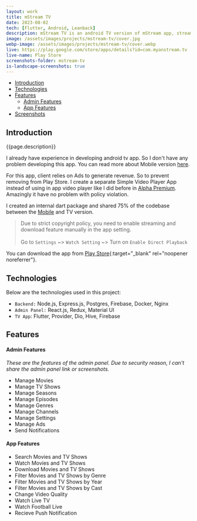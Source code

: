 ```yaml
---
layout: work
title: mStream TV
date: 2023-08-02
tech: [Flutter, Android, Leanback]
description: mStream TV is an android TV version of mStream app, streaming app which allow users to stream movies or shows.
image: /assets/images/projects/mstream-tv/cover.jpg
webp-image: /assets/images/projects/mstream-tv/cover.webp
live: https://play.google.com/store/apps/details?id=com.myanstream.tv
live-name: Play Store
screenshots-folder: mstream-tv
is-landscape-screenshots: true
---
```


- [Introduction](#introduction)
- [Technologies](#technologies)
- [Features](#features)
    - [Admin Features](#admin-features)
    - [App Features](#app-features)
- [Screenshots](#screenshots)

## Introduction

{{page.description}}

I already have experience in developing android tv app. So I don't have any problem developing this app. 
You can read more about Mobile version [here](/works/mstream).

For this app, client relies on Ads to generate revenue. So to prevent removing from Play Store. 
I create a separate Simple Video Player App instead of using in app video player like I did before in [Alpha Premium](/works/alpha-premium).
Amazingly it have no problem with policy violation.

I created an internal dart package and shared 75% of the codebase between the [Mobile](/works/mstream) and TV version.

> Due to strict copyright policy, you need to enable streaming and download feature manually in the app setting.
<br/><br/> Go to `Settings` ~> `Watch Setting` ~> Turn on `Enable Direct Playback`

You can download the app from [Play Store]({{page.live}}){:target="_blank" rel="noopener noreferrer"}.

## Technologies

Below are the technologies used in this project:

- `Backend:` Node.js, Express.js, Postgres, Firebase, Docker, Nginx
- `Admin Panel:` React.js, Redux, Material UI
- `TV App`: Flutter, Provider, Dio, Hive, Firebase

## Features

#### Admin Features

*These are the features of the admin panel. Due to security reason, I can't share the admin panel link or screenshots.*

- Manage Movies
- Manage TV Shows
- Manage Seasons
- Manage Episodes
- Manage Genres
- Manage Channels
- Manage Settings
- Manage Ads
- Send Notifications

#### App Features

- Search Movies and TV Shows
- Watch Movies and TV Shows
- Download Movies and TV Shows
- Filter Movies and TV Shows by Genre
- Filter Movies and TV Shows by Year
- Filter Movies and TV Shows by Cast
- Change Video Quality
- Watch Live TV
- Watch Football Live
- Recieve Push Notification
